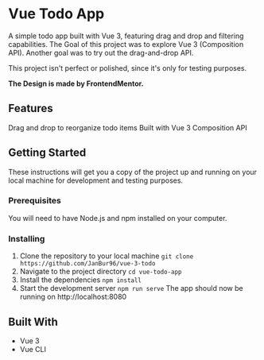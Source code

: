 # Vue Todo App
A simple todo app built with Vue 3, featuring drag and drop and filtering capabilities. The Goal of this project was to explore Vue 3 (Composition API). Another goal was to try out the drag-and-drop API.

This project isn't perfect or polished, since it's only for testing purposes.


**The Design is made by FrontendMentor.**

## Features
Drag and drop to reorganize todo items
Built with Vue 3 Composition API

## Getting Started
These instructions will get you a copy of the project up and running on your local machine for development and testing purposes.

### Prerequisites
You will need to have Node.js and npm installed on your computer.

### Installing
1. Clone the repository to your local machine
```git clone https://github.com/JanBur96/vue-3-todo```
2. Navigate to the project directory
```cd vue-todo-app```
3. Install the dependencies
```npm install```
4. Start the development server
```npm run serve```
The app should now be running on http://localhost:8080

## Built With
* Vue 3
* Vue CLI